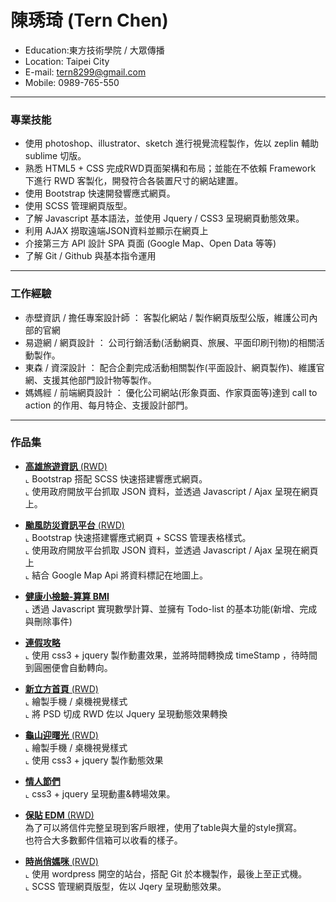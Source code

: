 # 陳琇琦 (Tern Chen)
- Education:東方技術學院 / 大眾傳播
- Location: Taipei City
- E-mail: tern8299@gmail.com
- Mobile: 0989-765-550
<hr>

### 專業技能
- 使用 photoshop、illustrator、sketch 進行視覺流程製作，佐以 zeplin 輔助 sublime 切版。
- 熟悉 HTML5 + CSS 完成RWD頁面架構和布局；並能在不依賴 Framework 下進行 RWD 客製化，開發符合各裝置尺寸的網站建置。
- 使用 Bootstrap 快速開發響應式網頁。
- 使用 SCSS 管理網頁版型。
- 了解 Javascript 基本語法，並使用 Jquery / CSS3 呈現網頁動態效果。
- 利用 AJAX 撈取遠端JSON資料並顯示在網頁上
- 介接第三方 API 設計 SPA 頁面 (Google Map、Open Data 等等)
- 了解 Git / Github 與基本指令運用
<hr>

### 工作經驗 
-  赤壁資訊 / 擔任專案設計師 ： <span>客製化網站 / 製作網頁版型公版，維護公司內部的官網</span><BR>
-  易遊網 / 網頁設計 ： <span>公司行銷活動(活動網頁、旅展、平面印刷刊物)的相關活動製作。</span><BR> 
-  東森 / 資深設計 ： <span>配合企劃完成活動相關製作(平面設計、網頁製作)、維護官網、支援其他部門設計物等製作。 </span><BR>
-  媽媽經 / 前端網頁設計 ： <span>優化公司網站(形象頁面、作家頁面等)達到 call to action 的作用、每月特企、支援設計部門。</span><BR>  
<hr>

### 作品集 
- <a href="http://ternchen.000webhostapp.com/Travel/index.html" target="_blank"><B>高雄旅遊資訊</B> (RWD)</a> <BR>
  ⌞ Bootstrap 搭配 SCSS 快速搭建響應式網頁。 <BR>
  ⌞ 使用政府開放平台抓取 JSON 資料，並透過 Javascript / Ajax 呈現在網頁上。<BR>

- <a href="https://ternmayday.github.io/NESAT_nine/" target="_blank"><B>颱風防災資訊平台</B> (RWD)</a> <BR>
  ⌞ Bootstrap 快速搭建響應式網頁 + SCSS 管理表格樣式。 <BR>
  ⌞ 使用政府開放平台抓取 JSON 資料，並透過 Javascript / Ajax 呈現在網頁上<BR>
  ⌞ 結合 Google Map Api 將資料標記在地圖上。<BR>
  
- <a href="http://ternchen.000webhostapp.com/BMI/" target="_blank"><B>健康小檢驗-算算 BMI </B> </a> <BR>
  ⌞ 透過 Javascript 實現數學計算、並擁有 Todo-list 的基本功能(新增、完成與刪除事件) <BR>

- <a href="http://ternchen.000webhostapp.com/Holiday/index.html" target="_blank"><B>連假攻略</B></a> <BR>
  ⌞ 使用 css3 + jquery 製作動畫效果，並將時間轉換成 timeStamp ，待時間到圓圈便會自動轉向。 <BR> 

- <a href="http://ternchen.hol.es/cue_index/" target="_blank"><B>新立方首頁</B> (RWD)</a> <BR>
  ⌞ 繪製手機 / 桌機視覺樣式<BR>
  ⌞ 將 PSD 切成 RWD 佐以 Jquery 呈現動態效果轉換<BR>

- <a href="http://www.yilan.ehrhotel.com/act/2016_Greet_Dawn/" target="_blank"><B>龜山迎曙光</B> (RWD)</a> <BR>
  ⌞ 繪製手機 / 桌機視覺樣式<BR>
  ⌞ 使用 css3 + jquery 製作動態效果<BR>

- <a href="http://www.yangmei.ehrhotel.com/act/2016_Lovers/" target="_blank"><B>情人節們</B></a> <BR>
  ⌞ css3 + jquery 呈現動畫&轉場效果。 <BR>

- <a href="http://ternchen.hol.es/Edm_2016.08/" target="_blank"><B>保貼 EDM</B> (RWD)</a> <BR>
   為了可以將信件完整呈現到客戶眼裡，使用了table與大量的style撰寫。<BR>
   也符合大多數郵件信箱可以收看的樣子。<BR>

- <a href="https://mamaclub.com/learn/collection/prettymom/" target="_blank"><B>時尚俏媽咪</B> (RWD)</a> <BR>
  ⌞ 使用 wordpress 開空的站台，搭配 Git 於本機製作，最後上至正式機。<BR>
  ⌞ SCSS 管理網頁版型，佐以 Jqery 呈現動態效果。<BR>
